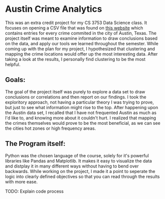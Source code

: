 # Austin Crime Analytics

This was an extra credit project for my CS 3753 Data Science class. It focuses on opening a CSV file that was found on [this website](https://data.austintexas.gov/Public-Safety/2016-Annual-Crime-Data/8iue-zpf6) which contains entries for every crime commited in the city of Austin, Texas. The project itself was meant to examine information to draw conclusions based on the data, and apply our tools we learned throughout the semester. While coming up with the plan for my project, I hypothesized that clustering and mapping the crime locations would offer up the most interesting data. After taking a look at the results, I personally find clustering to be the most helpful.

## Goals:

The goal of the project itself was purely to explore a data set to draw conclusions or correlations and then report on our findings. I took the exploritory approach, not having a particular theory I was trying to prove, but just to see what information might rise to the top. After happening upon the Austin data set, I recalled that I have not frequented Austin as much as I'd like to, and knowing more about it couldn't hurt. I realized that mapping the crimes themselves would prove to be the most beneficial, as we can see the cities hot zones or high frequency areas.

## The Program itself:

Python was the chosen language of the course, solely for it's powerful libraries like Pandas and Matplotlib. It makes it easy to visualize the data and distplay it in many different ways without having to bend over backwards. While working on the project, I made it a point to seperate the logic into clearly defined objectives so that you can read through the results with more ease.

TODO: Explain code process
